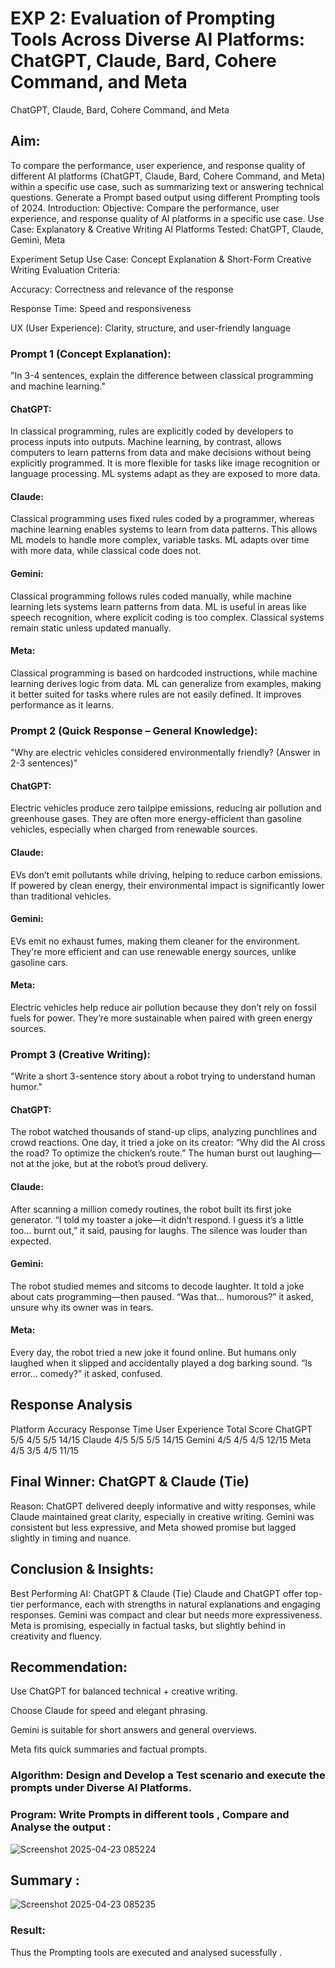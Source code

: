 # EXP 2: Evaluation of Prompting Tools Across Diverse AI Platforms: ChatGPT, Claude, Bard, Cohere Command, and Meta
ChatGPT, Claude, Bard, Cohere Command, and Meta  
## Aim:
To compare the performance, user experience, and response quality of different AI platforms (ChatGPT, Claude, Bard, Cohere Command, and Meta) within a specific use case, such as summarizing text or answering technical questions. Generate a Prompt based output using different Prompting tools of 2024.
Introduction:
Objective: Compare the performance, user experience, and response quality of AI platforms in a specific use case.
Use Case: Explanatory & Creative Writing
AI Platforms Tested: ChatGPT, Claude, Gemini, Meta

Experiment Setup
Use Case: Concept Explanation & Short-Form Creative Writing
Evaluation Criteria:

Accuracy: Correctness and relevance of the response

Response Time: Speed and responsiveness

UX (User Experience): Clarity, structure, and user-friendly language

### Prompt 1 (Concept Explanation):
"In 3-4 sentences, explain the difference between classical programming and machine learning."

#### ChatGPT:
In classical programming, rules are explicitly coded by developers to process inputs into outputs. Machine learning, by contrast, allows computers to learn patterns from data and make decisions without being explicitly programmed. It is more flexible for tasks like image recognition or language processing. ML systems adapt as they are exposed to more data.

#### Claude:
Classical programming uses fixed rules coded by a programmer, whereas machine learning enables systems to learn from data patterns. This allows ML models to handle more complex, variable tasks. ML adapts over time with more data, while classical code does not.

#### Gemini:
Classical programming follows rules coded manually, while machine learning lets systems learn patterns from data. ML is useful in areas like speech recognition, where explicit coding is too complex. Classical systems remain static unless updated manually.

#### Meta:
Classical programming is based on hardcoded instructions, while machine learning derives logic from data. ML can generalize from examples, making it better suited for tasks where rules are not easily defined. It improves performance as it learns.

### Prompt 2 (Quick Response – General Knowledge):
"Why are electric vehicles considered environmentally friendly? (Answer in 2-3 sentences)"

#### ChatGPT:
Electric vehicles produce zero tailpipe emissions, reducing air pollution and greenhouse gases. They are often more energy-efficient than gasoline vehicles, especially when charged from renewable sources.

#### Claude:
EVs don’t emit pollutants while driving, helping to reduce carbon emissions. If powered by clean energy, their environmental impact is significantly lower than traditional vehicles.

#### Gemini:
EVs emit no exhaust fumes, making them cleaner for the environment. They're more efficient and can use renewable energy sources, unlike gasoline cars.

#### Meta:
Electric vehicles help reduce air pollution because they don’t rely on fossil fuels for power. They’re more sustainable when paired with green energy sources.

### Prompt 3 (Creative Writing):
"Write a short 3-sentence story about a robot trying to understand human humor."

#### ChatGPT:
The robot watched thousands of stand-up clips, analyzing punchlines and crowd reactions. One day, it tried a joke on its creator: “Why did the AI cross the road? To optimize the chicken’s route.” The human burst out laughing—not at the joke, but at the robot’s proud delivery.

#### Claude:
After scanning a million comedy routines, the robot built its first joke generator. “I told my toaster a joke—it didn’t respond. I guess it’s a little too... burnt out,” it said, pausing for laughs. The silence was louder than expected.

#### Gemini:
The robot studied memes and sitcoms to decode laughter. It told a joke about cats programming—then paused. “Was that... humorous?” it asked, unsure why its owner was in tears.

#### Meta:
Every day, the robot tried a new joke it found online. But humans only laughed when it slipped and accidentally played a dog barking sound. “Is error... comedy?” it asked, confused.

## Response Analysis

Platform	Accuracy	Response Time	User Experience	Total Score
ChatGPT  	5/5      	4/5      	5/5	          14/15
Claude   	4/5      	5/5      	5/5          	14/15
Gemini   	4/5      	4/5      	4/5	          12/15
Meta	     4/5	      3/5      	4/5          	11/15

## Final Winner: ChatGPT & Claude (Tie)
Reason: ChatGPT delivered deeply informative and witty responses, while Claude maintained great clarity, especially in creative writing. Gemini was consistent but less expressive, and Meta showed promise but lagged slightly in timing and nuance.

## Conclusion & Insights:
Best Performing AI: ChatGPT & Claude (Tie)
Claude and ChatGPT offer top-tier performance, each with strengths in natural explanations and engaging responses. Gemini was compact and clear but needs more expressiveness. Meta is promising, especially in factual tasks, but slightly behind in creativity and fluency.

## Recommendation:

Use ChatGPT for balanced technical + creative writing.

Choose Claude for speed and elegant phrasing.

Gemini is suitable for short answers and general overviews.

Meta fits quick summaries and factual prompts.


### Algorithm: Design and Develop a Test scenario and execute the prompts under Diverse AI Platforms.

### Program: Write Prompts in different tools , Compare and Analyse the output :

![Screenshot 2025-04-23 085224](https://github.com/user-attachments/assets/0a34ccf9-a6d0-4c0b-9e4c-bf5a00eda3bc)


## Summary :
![Screenshot 2025-04-23 085235](https://github.com/user-attachments/assets/5a80c5ce-4eb5-4226-90a7-ff49c88a5009)


### Result:
Thus the Prompting tools are executed and analysed sucessfully .
